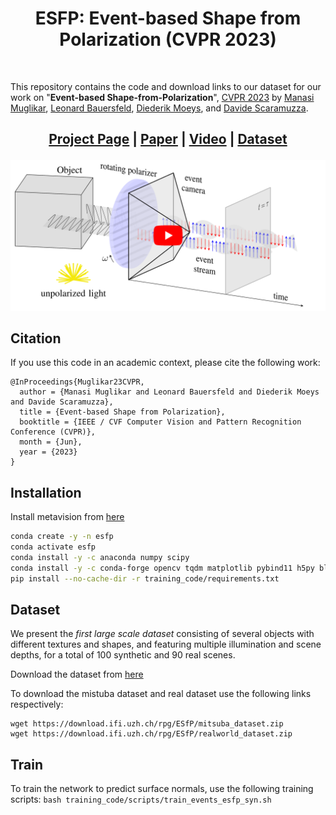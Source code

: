 <h1 align="center"> ESFP: Event-based Shape from Polarization (CVPR 2023) </h1>

<br>

This repository contains the code and download links to our dataset for our work on "**Event-based Shape-from-Polarization**",   [CVPR 2023](https://cvpr2023.thecvf.com/) by [Manasi Muglikar](https://manasi94.github.io/),  [Leonard Bauersfeld](https://lbfd.github.io/), [Diederik Moeys](https://scholar.google.ch/citations?user=RjfwsaIAAAAJ&hl=en), and [Davide Scaramuzza](https://rpg.ifi.uzh.ch/people_scaramuzza.html).

<h2 align="center"> 
  
[Project Page](https://rpg.ifi.uzh.ch/esfp.html) | [Paper](https://rpg.ifi.uzh.ch/docs/CVPR23_Muglikar.pdf) | [Video](https://youtu.be/sF3Ue2Zkpec) | [Dataset](https://rpg.ifi.uzh.ch/esfp.html)
</h2>

[![Event-based Shape from Polarization](images/CVPR23_Muglikar_yt.png)](https://youtu.be/sF3Ue2Zkpec)

## Citation
If you use this code in an academic context, please cite the following work:

```
@InProceedings{Muglikar23CVPR,
  author = {Manasi Muglikar and Leonard Bauersfeld and Diederik Moeys and Davide Scaramuzza},
  title = {Event-based Shape from Polarization},
  booktitle = {IEEE / CVF Computer Vision and Pattern Recognition Conference (CVPR)},
  month = {Jun},
  year = {2023}
}
```

## Installation

Install metavision from [here](https://docs.prophesee.ai/3.1.2/installation/index.html)
```bash
conda create -y -n esfp
conda activate esfp
conda install -y -c anaconda numpy scipy
conda install -y -c conda-forge opencv tqdm matplotlib pybind11 h5py blosc-hdf5-plugin
pip install --no-cache-dir -r training_code/requirements.txt

```
## Dataset
We present the *first large scale dataset* consisting of several objects with different textures and shapes, and featuring multiple illumination and scene depths, for a total of 100 synthetic and 90 real scenes. 
  
Download the dataset from [here](rpg.ifi.uzh.ch/esfp.html)

To download the mistuba dataset and real dataset use the following links respectively:

```
wget https://download.ifi.uzh.ch/rpg/ESfP/mitsuba_dataset.zip
wget https://download.ifi.uzh.ch/rpg/ESfP/realworld_dataset.zip
```

## Train
To train the network to predict surface normals, use the following training scripts:
`bash training_code/scripts/train_events_esfp_syn.sh`

